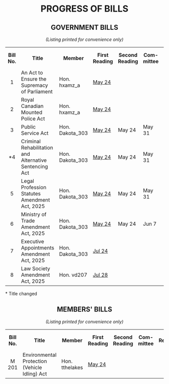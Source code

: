 <div align="center">

# PROGRESS OF BILLS

## GOVERNMENT BILLS

<i>(Listing printed for convenience only)</i>
<table>
    <tr align="center">
        <th>Bill No.</th>
        <th width=250>Title</th>
        <th>Member</th>
        <th>First Reading</th>
        <th>Second Reading</th>
        <th>Com-mittee</th>
        <th>Report</th>
        <th>Amended</th>
        <th>Third Reading</th>
        <th>Royal Assent</th>
        <th>S.B.C. Chap. No.</th>
    <tr>
    <tr>
        <td align="center">1</td>
        <td>An Act to Ensure the Supremacy of Parliament</td>
        <td>Hon. hxamz_a</td>
        <td><a href="./First%20Reading/No.%201%20—%20An%20Act%20to%20Ensure%20the%20Supremacy%20of%20Parliament.md">May 24</a></td>
        <td></td>
        <td></td>
        <td></td>
        <td></td>
        <td></td>
        <td></td>
        <td></td>
    </tr>
    <tr>
        <td align="center">2</td>
        <td>Royal Canadian Mounted Police Act</td>
        <td>Hon. hxamz_a</td>
        <td><a href="./First%20Reading/No.%202%20—%20Royal%20Canadian%20Mounted%20Police%20Act.md">May 24</a></td>
        <td></td>
        <td></td>
        <td></td>
        <td></td>
        <td></td>
        <td></td>
        <td></td>
    </tr>
    <tr>
        <td align="center">3</td>
        <td>Public Service Act</td>
        <td>Hon. Dakota_303</td>
        <td><a href="./First%20Reading/No.%203%20—%20Public%20Service%20Act.md">May 24</a></td>
        <td>May 24</td>
        <td>May 31</td>
        <td>May 31</td>
        <td></td>
        <td><a href="./Third%20Reading/No.%203%20—%20Public%20Service%20Act.md">May 31</a></td>
        <td>Jul 8</td>
        <td><a href="https://github.com/British-Columbia/Kings-Printer/blob/main/SBC/2025/2.md">2</a></td>
    </tr>
    <tr>
        <td align="center">*4</td>
        <td>Criminal Rehabilitation and Alternative Sentencing Act</td>
        <td>Hon. Dakota_303</td>
        <td><a href="./First%20Reading/No.%204%20—%20Criminal%20Rehabilitation%20and%20Alternate%20Sentencing%20Act.md">May 24</a></td>
        <td>May 24</td>
        <td>May 31</td>
        <td>May 31</td>
        <td><a href="./Amended/No.%204%20—%20Criminal%20Rehabilitation%20and%20Alternative%20Sentencing%20Act.md">May 31</a></td>
        <td><a href="./Third%20Reading/No.%204%20—%20Criminal%20Rehabilitation%20and%20Alternative%20Sentencing%20Act.md">May 31</a></td>
        <td>Jul 8</td>
        <td><a href="https://github.com/British-Columbia/Kings-Printer/blob/main/SBC/2025/3.md">3</a></td>
    </tr>
    <tr>
        <td align="center">5</td>
        <td>Legal Profession Statutes Amendment Act, 2025</td>
        <td>Hon. Dakota_303</td>
        <td><a href="./First%20Reading/No.%205%20—%20Legal%20Profession%20Statutes%20Amendment%20Act%2C%202025.md">May 24</a></td>
        <td>May 24</td>
        <td>May 31</td>
        <td>May 31</td>
        <td></td>
        <td><a href="./Third%20Reading/No.%205%20—%20Legal%20Profession%20Statutes%20Amendment%20Act%2C%202025.md">May 31</a></td>
        <td>Jul 8</td>
        <td><a href="https://github.com/British-Columbia/Kings-Printer/blob/main/SBC/2025/4.md">4</a></td>
    </tr>
    <tr>
        <td align="center">6</td>
        <td>Ministry of Trade Amendment Act, 2025</td>
        <td>Hon. Dakota_303</td>
        <td><a href="./First%20Reading/No.%206%20—%20Ministry%20of%20Trade%20Amendment%20Act%2C%202025.md">May 24</a></td>
        <td>May 24</td>
        <td>Jun 7</td>
        <td>Jun 7</td>
        <td></td>
        <td>Jun 7</td>
        <td>Jul 8</td>
        <td><a href="https://github.com/British-Columbia/Kings-Printer/blob/main/SBC/2025/5.md">5</a></td>
    </tr>
    <tr>
        <td align="center">7</td>
        <td>Executive Appointments Amendment Act, 2025</td>
        <td>Hon. Dakota_303</td>
        <td><a href="./First%20Reading/No.%207%20—%20Executive%20Appointments%20Amendment%20Act%2C%202025.md">Jul 24</a></td>
        <td></td>
        <td></td>
        <td></td>
        <td></td>
        <td></td>
        <td></td>
        <td></td>
    </tr>
    <tr>
        <td align="center">8</td>
        <td>Law Society Amendment Act, 2025</td>
        <td>Hon. vd207</td>
        <td><a href="./First%20Reading/No.%208%20—%20Law%20Society%20Amendment%20Act%2C%202025.md">Jul 28</a></td>
        <td></td>
        <td></td>
        <td></td>
        <td></td>
        <td></td>
        <td></td>
        <td></td>
    </tr>
</table>
<p align="left">
* Title changed
</p>

## MEMBERS' BILLS

<i>(Listing printed for convenience only)</i>
<table>
    <tr align="center">
        <th>Bill No.</th>
        <th width=250>Title</th>
        <th>Member</th>
        <th>First Reading</th>
        <th>Second Reading</th>
        <th>Com-mittee</th>
        <th>Report</th>
        <th>Amended</th>
        <th>Third Reading</th>
        <th>Royal Assent</th>
        <th>S.B.C. Chap. No.</th>
    <tr>
    <tr>
        <td align="center">M 201</td>
        <td>Environmental Protection (Vehicle Idling) Act</td>
        <td>Hon. tthelakes</td>
        <td><a href="./First%20Reading/No.%20M%20201%20—%20Environmental%20Protection%20(Vehicle%20Idling)%20Act.md">May 24</a></td>
        <td></td>
        <td></td>
        <td></td>
        <td></td>
        <td></td>
        <td></td>
        <td></td>
    </tr>
</table>
<!--
## PRIVATE BILLS

<i>(Listing printed for convenience only)</i>
<table>
    <tr align="center">
        <th>Bill No.</th>
        <th width=250>Title</th>
        <th>Member</th>
        <th>First Reading</th>
        <th>Second Reading</th>
        <th>Com-mittee</th>
        <th>Report</th>
        <th>Amended</th>
        <th>Third Reading</th>
        <th>Royal Assent</th>
        <th>S.B.C. Chap. No.</th>
    <tr>
    <!--<tr>
        <td align="center">Pr 401</td>
        <td>Title</td>
        <td>Author</td>
        <td>Mon. ##</td>
        <td>Mon. ##</td>
        <td>Mon. ##</td>
        <td>Mon. ##</td>
        <td>Mon. ##</td>
        <td>Mon. ##</td>
        <td>Mon. ##</td>
        <td>Mon. ##</td>
    </tr>
</table>-->

</div>
